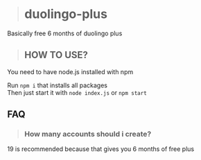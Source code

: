 ># duolingo-plus
Basically free 6 months of duolingo plus

>## HOW TO USE?
You need to have node.js installed with npm  

Run `npm i` that installs all packages  
Then just start it with `node index.js` or `npm start`

## FAQ
> ### How many accounts should i create?  

19 is recommended because that gives you 6 months of 
free plus